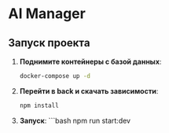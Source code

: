 # AI Manager

## Запуск проекта

1. **Поднимите контейнеры с базой данных**:
   ```bash
   docker-compose up -d

2. **Перейти в back и скачать зависимости**:
    ```bash
   npm install

3. **Запуск**:
       ```bash
   npm run start:dev

